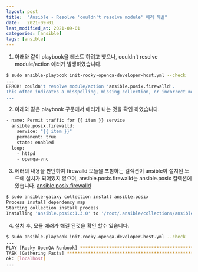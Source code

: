 ```yaml
---
layout: post
title:  "Ansible - Resolve 'couldn't resolve module' 에러 해결"
date:   2021-09-01
last_modified_at: 2021-09-01
categories: [ansible]
tags: [ansible]
---
```


1. 아래와 같이 playbook을 테스트 하려고 했으나, couldn't resolve module/action 에러가 발생하였습니다.
```sh
$ sudo ansible-playbook init-rocky-openqa-developer-host.yml --check
...
ERROR! couldn't resolve module/action 'ansible.posix.firewalld'. 
This often indicates a misspelling, missing collection, or incorrect module path.
...
```

2. 아래와 같은 playbook 구문에서 에러가 나는 것을 확인 하였습니다.
```sh
- name: Permit traffic for {{ item }} service
  ansible.posix.firewalld:
    service: "{{ item }}"
    permanent: true
    state: enabled
  loop:
    - httpd
    - openqa-vnc
```

3. 에러의 내용을 판단하여 firewalld 모듈을 포함하는 컬렉션이 ansible이 설치된 노드에 설치가 되어있지 않으며, ansible.posix.firewalld는 ansible.posix 컬렉션에 있습니다. [ansible.posix.firewalld]
```sh
$ sudo ansible-galaxy collection install ansible.posix
Process install dependency map
Starting collection install process
Installing 'ansible.posix:1.3.0' to '/root/.ansible/collections/ansible_collections/ansible/posix'
```

[ansible.posix.firewalld]: https://docs.ansible.com/ansible/latest/collections/ansible/posix/firewalld_module.html

4. 설치 후, 모듈 에러가 해결 된것을 확인 할수 있습니다.
```sh
$ sudo ansible-playbook init-rocky-openqa-developer-host.yml --check
...
PLAY [Rocky OpenQA Runbook] ********************************************************************************************
TASK [Gathering Facts] *************************************************************************************************
ok: [localhost]
...
```